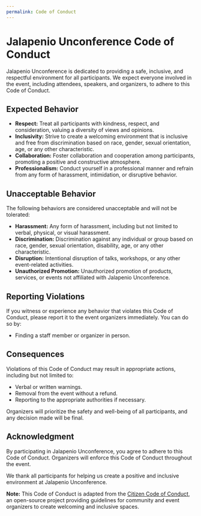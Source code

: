 ```yaml
---
permalink: Code of Conduct
---
```


# Jalapenio Unconference Code of Conduct

Jalapenio Unconference is dedicated to providing a safe, inclusive, and respectful environment for all participants. We expect everyone involved in the event, including attendees, speakers, and organizers, to adhere to this Code of Conduct.

## Expected Behavior

- **Respect:** Treat all participants with kindness, respect, and consideration, valuing a diversity of views and opinions.
- **Inclusivity:** Strive to create a welcoming environment that is inclusive and free from discrimination based on race, gender, sexual orientation, age, or any other characteristic.
- **Collaboration:** Foster collaboration and cooperation among participants, promoting a positive and constructive atmosphere.
- **Professionalism:** Conduct yourself in a professional manner and refrain from any form of harassment, intimidation, or disruptive behavior.

## Unacceptable Behavior

The following behaviors are considered unacceptable and will not be tolerated:

- **Harassment:** Any form of harassment, including but not limited to verbal, physical, or visual harassment.
- **Discrimination:** Discrimination against any individual or group based on race, gender, sexual orientation, disability, age, or any other characteristic.
- **Disruption:** Intentional disruption of talks, workshops, or any other event-related activities.
- **Unauthorized Promotion:** Unauthorized promotion of products, services, or events not affiliated with Jalapenio Unconference.

## Reporting Violations

If you witness or experience any behavior that violates this Code of Conduct, please report it to the event organizers immediately. You can do so by:

- Finding a staff member or organizer in person.

## Consequences

Violations of this Code of Conduct may result in appropriate actions, including but not limited to:

- Verbal or written warnings.
- Removal from the event without a refund.
- Reporting to the appropriate authorities if necessary.

Organizers will prioritize the safety and well-being of all participants, and any decision made will be final.

## Acknowledgment

By participating in Jalapenio Unconference, you agree to adhere to this Code of Conduct. Organizers will enforce this Code of Conduct throughout the event.

We thank all participants for helping us create a positive and inclusive environment at Jalapenio Unconference.

**Note:** This Code of Conduct is adapted from the [Citizen Code of Conduct](http://citizencodeofconduct.org/), an open-source project providing guidelines for community and event organizers to create welcoming and inclusive spaces.
